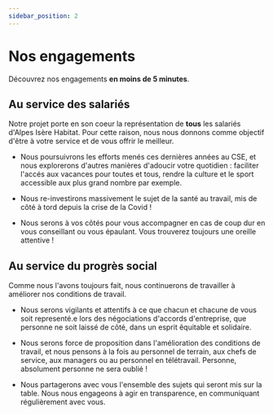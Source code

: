 ```yaml
---
sidebar_position: 2
---
```


# Nos engagements

Découvrez nos engagements **en moins de 5 minutes**.

## Au service des salariés

Notre projet porte en son coeur la représentation de **tous** les salariés d'Alpes Isère Habitat.
Pour cette raison, nous nous donnons comme objectif d'être à votre service et de vous offrir le meilleur.

* Nous poursuivrons les efforts menés ces dernières années au CSE, et nous explorerons d'autres manières d'adoucir votre quotidien : faciliter l'accés aux vacances pour toutes et tous, rendre la culture et le sport accessible aux plus grand nombre par exemple.

* Nous re-investirons massivement le sujet de la santé au travail, mis de côté à tord depuis la crise de la Covid !

* Nous serons à vos côtés pour vous accompagner en cas de coup dur en vous conseillant ou vous épaulant. Vous trouverez toujours une oreille attentive !

## Au service du progrès social

Comme nous l'avons toujours fait, nous continuerons de travailler à améliorer nos conditions de travail.

* Nous serons vigilants et attentifs à ce que chacun et chacune de vous soit representé.e lors des négociations d'accords d'entreprise, que personne ne soit laissé de côté, dans un esprit êquitable et solidaire.

* Nous serons force de proposition dans l'amélioration des conditions de travail, et nous pensons à la fois au personnel de terrain, aux chefs de service, aux managers ou au personnel en télétravail. Personne, absolument personne ne sera oublié !

* Nous partagerons avec vous l'ensemble des sujets qui seront mis sur la table. Nous nous engageons à agir en transparence, en communiquant régulièrement avec vous.
